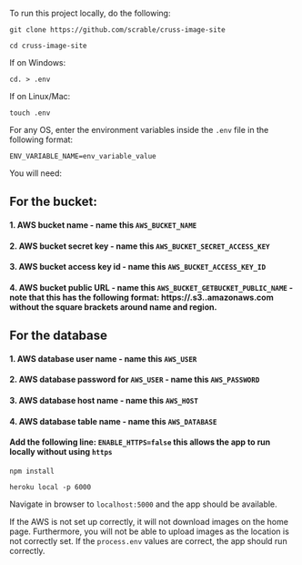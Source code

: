 To run this project locally, do the following:

`git clone https://github.com/scrable/cruss-image-site`

`cd cruss-image-site`

If on Windows:

`cd. > .env`

If on Linux/Mac:

`touch .env`

For any OS, enter the environment variables inside the `.env` file in the following format:

`ENV_VARIABLE_NAME=env_variable_value`

You will need:

## For the bucket:

#### 1. AWS bucket name - name this `AWS_BUCKET_NAME`

#### 2. AWS bucket secret key - name this `AWS_BUCKET_SECRET_ACCESS_KEY`

#### 3. AWS bucket access key id - name this `AWS_BUCKET_ACCESS_KEY_ID`

#### 4. AWS bucket public URL - name this `AWS_BUCKET_GETBUCKET_PUBLIC_NAME` - note that this has the following format: https://<your-bucket-name>.s3.<your-region>.amazonaws.com without the square brackets around name and region.
  
## For the database

#### 1. AWS database user name - name this `AWS_USER`

#### 2. AWS database password for `AWS_USER` - name this `AWS_PASSWORD`

#### 3. AWS database host name - name this `AWS_HOST`

#### 4. AWS database table name - name this `AWS_DATABASE`
  
#### Add the following line: `ENABLE_HTTPS=false` this allows the app to run locally without using `https`

`npm install`

`heroku local -p 6000`

Navigate in browser to `localhost:5000` and the app should be available.

If the AWS is not set up correctly, it will not download images on the home page. Furthermore, you will not be able to upload images as the location is not correctly set. If the `process.env` values are correct, the app should run correctly.
